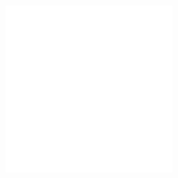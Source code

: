 <div align="center">
    <img src="./test.svg" width="384" height="384" alt="css-in-readme">
</div>
